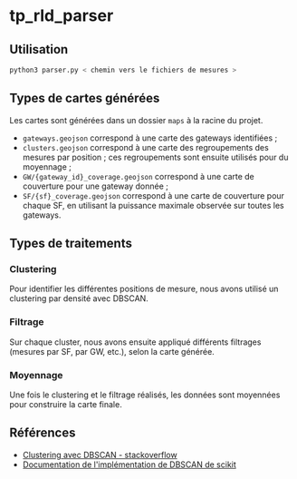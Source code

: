 # tp_rld_parser

## Utilisation

```bash
python3 parser.py < chemin vers le fichiers de mesures >
```

## Types de cartes générées

Les cartes sont générées dans un dossier `maps` à la racine du projet.

- `gateways.geojson` correspond à une carte des gateways identifiées ;
- `clusters.geojson` correspond à une carte des regroupements des mesures par position ; ces regroupements sont ensuite utilisés pour du moyennage ;
- `GW/{gateway_id}_coverage.geojson` correspond à une carte de couverture pour une gateway donnée ;
- `SF/{sf}_coverage.geojson` correspond à une carte de couverture pour chaque SF, en utilisant la puissance maximale observée sur toutes les gateways.

## Types de traitements

### Clustering

Pour identifier les différentes positions de mesure, nous avons utilisé un clustering par densité avec DBSCAN.

### Filtrage

Sur chaque cluster, nous avons ensuite appliqué différents filtrages (mesures par SF, par GW, etc.), selon la carte générée.

### Moyennage

Une fois le clustering et le filtrage réalisés, les données sont moyennées pour construire la carte finale. 

## Références

 - [Clustering avec DBSCAN - stackoverflow](https://stackoverflow.com/questions/24762435/clustering-geo-location-coordinates-lat-long-pairs-using-kmeans-algorithm-with)
 - [Documentation de l'implémentation de DBSCAN de scikit](https://scikit-learn.org/stable/modules/generated/sklearn.cluster.DBSCAN.html)
 